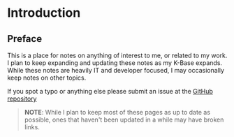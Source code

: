 # Introduction

## Preface

This is a place for notes on anything of interest to me, or related to my work. I plan to keep expanding and updating these notes as my K-Base expands. While these notes are heavily IT and developer focused, I may occasionally keep notes on other topics.

If you spot a typo or anything else please submit an issue at the [GitHub repository](https://github.com/aaatipamula-work/notes)

> **NOTE**: While I plan to keep most of these pages as up to date as possible, ones that haven't been updated in a while may have broken links.
